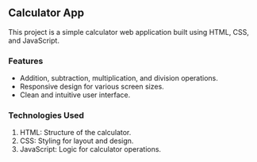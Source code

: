 ## Calculator App
This project is a simple calculator web application built using HTML, CSS, and JavaScript.

### Features
- Addition, subtraction, multiplication, and division operations.
- Responsive design for various screen sizes.
- Clean and intuitive user interface.
### Technologies Used
1. HTML: Structure of the calculator.
2. CSS: Styling for layout and design.
3. JavaScript: Logic for calculator operations.
